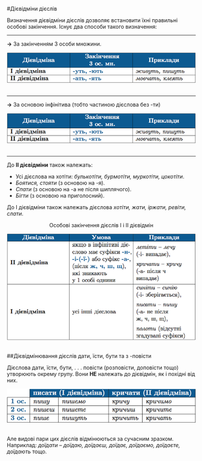 #Дiєвiдмiни дiєслiв

Визначення дiєвiдмiни дiєслiв дозволяє встановити їхнi правильнi особовi закiнчення. Iснує два способи такого визначення:
<hr>

<p><b>&rarr;</b> За закiнченням <span class="p1">3 особи множини</span>.
<div class="center">
<img src="../pics/10/9.png" width="600px" class="center"/>
</div>
<br>
<hr>

<p><b>&rarr;</b> За <span class="p1">основою iнфiнiтива</span> (тобто частиною дiєслова без <span class="p1">-ти</span>)
<div class="center">
<img src="../pics/10/9.png" width="600px" class="center"/>
</div>
<br>
<hr>


<span class="p1">До <b>II дiєвiдмiни</b></span> також належать:
<ul>
<li>Усi дiєслова на хотiти: <i>булькотiти, бурмотiти, муркотiти, цокотiти</i>.</li>
<li> <i>Боятися, стояти</i> (з основою на <span class="p1">-я</span>).</li>
<li> <i>Cпати</i> (з основою на <span class="p1">-а</span> не пiсля шиплячого).</li>
<li> <i>Бiгти</i> (з основою на приголосний).</li>
</ul>


<span class="p1">До I дiєвiдмiни</span> також належать дiєслова <i>хотiти, жати, iржати, ревiти, слати</i>.

<p style="text-align:center;"><span class="p1">Особовi закiнчення дiєслiв I i II дiєвiдмiн</span></p>
<div class="center">
<img src="../pics/10/10.png" width="650px" class="center"/>
</div>
<br>


##Дiєвiдмiнювання дiєслiв дати, їсти, бути та з -повiсти

Дiєслова <span class="p1">дати, їсти, бути, . . . повiсти</span> (<span class="p1">розповiсти, доповiсти</span> тощо) утворюють окрему групу. Вони <b>НЕ</b> належать до дiєвiдмiн, як i
похiднi вiд них.
<div class="center">
<img src="../pics/10/11.png" width="700px" class="center"/>
</div>
<br>

Але видовi пари цих дiєслiв вiдмiнюються за сучасним зразком.<br> Наприклад: <i>доїдати – доїдаю, доїдаєш, доїдає, доїдаємо, доїдаєте, доїдають</i> тощо.
